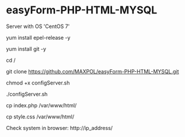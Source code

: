# easyForm-PHP-HTML-MYSQL

Server with OS 'CentOS 7'

yum install epel-release -y

yum install git -y

cd /

git clone https://github.com/MAXPOL/easyForm-PHP-HTML-MYSQL.git

chmod +x configServer.sh

./configServer.sh

cp index.php /var/www/html/

cp style.css /var/www/html/

Check system in browser: http://ip_address/
